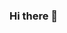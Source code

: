### Hi there 👋

<!--
**afghan1363/afghan1363** is a ✨ _special_ ✨ repository because its `README.md` (this file) appears on your GitHub profile.

Here are some ideas to get you started:

- 🔭 I’m currently working on Python
<div id="header" align="center">
  <img src="https://media.giphy.com/media/v1.Y2lkPTc5MGI3NjExaGdmbjl2OGR4bWlsamtmMjd0emJ1NHRwcDFnem50N2VrMm45M3NqbyZlcD12MV9pbnRlcm5hbF9naWZfYnlfaWQmY3Q9Zw/KAq5w47R9rmTuvWOWa/giphy.gif" width="100"/>
</div>
- 🌱 I’m currently learning ...
- 👯 I’m looking to collaborate on ...
- 🤔 I’m looking for help with ...
- 💬 Ask me about ...
- 📫 How to reach me: ...
- 😄 Pronouns: ...
- ⚡ Fun fact: ...
-->
